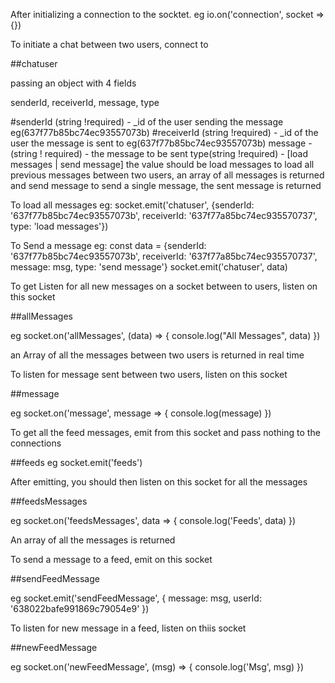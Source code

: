 After initializing a connection to the socktet.
eg io.on('connection', socket => {})



To initiate a chat between two users, connect to

##chatuser

passing an object with 4 fields

senderId, receiverId, message, type

#senderId (string !required)  - _id of the user sending the message eg(637f77b85bc74ec93557073b) 
#receiverId (string !required)  - _id of the user the message is sent to eg(637f77b85bc74ec93557073b) 
message - (string ! required) - the message to be sent
type(string !required) - [load messages | send message] the value should be load messages to load all previous messages between two users, an array of all messages is returned and send message to send a single message, the sent message is returned

To load all messages eg: socket.emit('chatuser', {senderId: '637f77b85bc74ec93557073b', receiverId: '637f77a85bc74ec935570737', type: 'load messages'})

To Send a message eg:  const data = {senderId: '637f77b85bc74ec93557073b', receiverId: '637f77a85bc74ec935570737', message: msg, type: 'send message'}
     socket.emit('chatuser', data)








To get Listen for all new messages on a socket between to users, listen on this socket

##allMessages

eg socket.on('allMessages', (data) => {
    console.log("All Messages", data)
})

an Array of all the messages between two users is returned in real time








To listen for message sent between two users, listen on this socket

##message

eg socket.on('message', message => {
    console.log(message)
})








To get all the feed messages, emit from this socket and pass nothing to the connections

##feeds
 eg socket.emit('feeds')








After emitting, you should then listen on this socket for all the messages

##feedsMessages

eg socket.on('feedsMessages', data => {
    console.log('Feeds', data)
})

An array of all the messages is returned







To send a message to a feed, emit on this socket

##sendFeedMessage

eg  socket.emit('sendFeedMessage', {
        message: msg,
        userId: '638022bafe991869c79054e9'
    })


To listen for new message in a feed, listen on thiis socket

##newFeedMessage

eg  socket.on('newFeedMessage', (msg) => {
    console.log('Msg', msg)
})